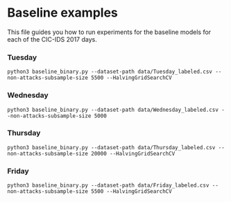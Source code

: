 # Baseline examples
This file guides you how to run experiments for the baseline models for each of the CIC-IDS 2017 days.

### Tuesday
```shell
python3 baseline_binary.py --dataset-path data/Tuesday_labeled.csv --non-attacks-subsample-size 5500 --HalvingGridSearchCV
```

### Wednesday
```shell
python3 baseline_binary.py --dataset-path data/Wednesday_labeled.csv --non-attacks-subsample-size 5000
```

### Thursday
```shell
python3 baseline_binary.py --dataset-path data/Thursday_labeled.csv --non-attacks-subsample-size 20000 --HalvingGridSearchCV
```

### Friday
```shell
python3 baseline_binary.py --dataset-path data/Friday_labeled.csv --non-attacks-subsample-size 5500 --HalvingGridSearchCV
```
